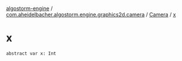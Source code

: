 [algostorm-engine](../../index.md) / [com.aheidelbacher.algostorm.engine.graphics2d.camera](../index.md) / [Camera](index.md) / [x](.)

# x

`abstract var x: Int`